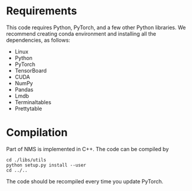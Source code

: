 # Requirements
This code requires Python, PyTorch, and a few other Python libraries. 
We recommend creating conda environment and installing all the dependencies, as follows:

- Linux
- Python 
- PyTorch 
- TensorBoard
- CUDA 
- NumPy
- Pandas
- Lmdb
- Terminaltables
- Prettytable


# Compilation

Part of NMS is implemented in C++. The code can be compiled by

```shell
cd ./libs/utils
python setup.py install --user
cd ../..
```

The code should be recompiled every time you update PyTorch.
